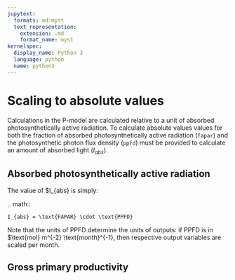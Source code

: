 ```yaml
---
jupytext:
  formats: md:myst
  text_representation:
    extension: .md
    format_name: myst
kernelspec:
  display_name: Python 3
  language: python
  name: python3
---
```



# Scaling to absolute values

Calculations in the P-model are calculated  relative to a unit of absorbed
photosynthetically active radiation. To calculate absolute values values for
both the fraction of absorbed photosynthetically active radiation (`fapar`) and
the photosynthetic photon flux density (`ppfd`) must be provided to calculate
an amount of absorbed light ($I_{abs}$).

## Absorbed photosynthetically active radiation

The value of $I_{abs} is simply:

.. math::

    I_{abs} = \text{FAPAR} \cdot \text{PPFD}

Note that the units of PPFD determine the units of outputs: if PPFD is
in $\text{mol} m^{-2} \text{month}^{-1}, then respective output variables 
are scaled per month.

## Gross primary productivity

